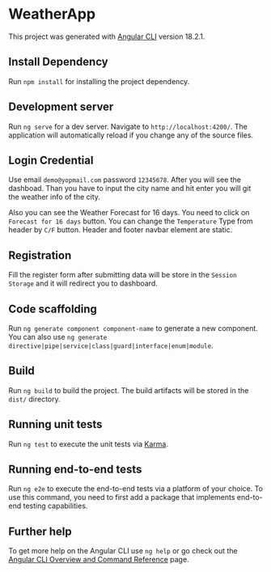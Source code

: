 # WeatherApp

This project was generated with [Angular CLI](https://github.com/angular/angular-cli) version 18.2.1.

## Install Dependency

Run `npm install` for installing the project dependency.

## Development server

Run `ng serve` for a dev server. Navigate to `http://localhost:4200/`. The application will automatically reload if you change any of the source files.

## Login Credential

Use email `demo@yopmail.com` password `12345678`. After you will see the dashboad. Than you have to input the city name and hit enter you will git the weather info of the city.

Also you can see the Weather Forecast for 16 days. You need to click on `Forecast for 16 days` button.
You can change the `Temperature` Type from header by `C/F` button.
Header and footer navbar element are static.

## Registration

Fill the register form after submitting data will be store in the `Session Storage` and it will redirect you to dashboard.

## Code scaffolding

Run `ng generate component component-name` to generate a new component. You can also use `ng generate directive|pipe|service|class|guard|interface|enum|module`.

## Build

Run `ng build` to build the project. The build artifacts will be stored in the `dist/` directory.

## Running unit tests

Run `ng test` to execute the unit tests via [Karma](https://karma-runner.github.io).

## Running end-to-end tests

Run `ng e2e` to execute the end-to-end tests via a platform of your choice. To use this command, you need to first add a package that implements end-to-end testing capabilities.

## Further help

To get more help on the Angular CLI use `ng help` or go check out the [Angular CLI Overview and Command Reference](https://angular.dev/tools/cli) page.
